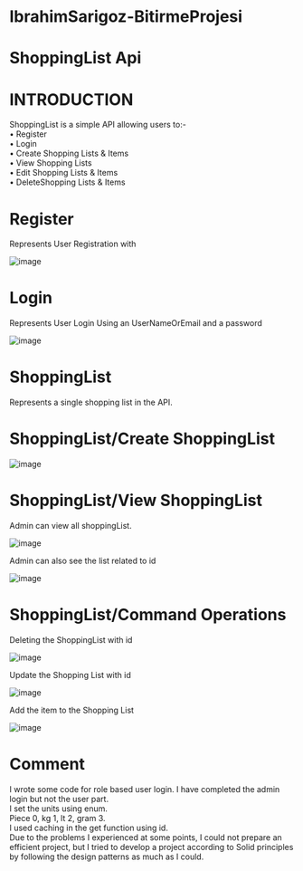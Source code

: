 # IbrahimSarigoz-BitirmeProjesi
# ShoppingList Api
# INTRODUCTION

ShoppingList is a simple API allowing users to:-<br />
•	Register<br />
•	Login<br />
•	Create Shopping Lists & Items<br />
•	View Shopping Lists<br />
•	Edit Shopping Lists & Items<br />
•	DeleteShopping Lists & Items<br />

# Register
Represents User Registration with


 ![image](https://user-images.githubusercontent.com/44321438/177580898-f28e94b4-e314-44c0-80ea-516422b73183.png)



# Login
Represents User Login Using an UserNameOrEmail and a password
 
![image](https://user-images.githubusercontent.com/44321438/177581075-c58b3213-bead-4514-a3de-d15f4cf7532c.png)

# ShoppingList
Represents a single shopping list in the API.
# ShoppingList/Create ShoppingList

 ![image](https://user-images.githubusercontent.com/44321438/177581288-2eb93e2b-c02c-4be0-a5de-8c4679ba1f5b.png)




# ShoppingList/View ShoppingList

Admin can view all shoppingList. 

 ![image](https://user-images.githubusercontent.com/44321438/177581325-860fd594-a16c-4f08-8100-3fd4ac6c95a3.png)


Admin can also see the list related to id
 
![image](https://user-images.githubusercontent.com/44321438/177581448-5eac66e6-a2f5-4e3b-86db-787dcd8ba5f2.png)


# ShoppingList/Command Operations

Deleting  the ShoppingList with id 

![image](https://user-images.githubusercontent.com/44321438/177581571-dfcf8357-c4db-4360-ae8c-a01b7238fe5a.png)

Update the Shopping List with id 
 
![image](https://user-images.githubusercontent.com/44321438/177581599-de1641f8-5ff0-4987-b0e9-50585094fa54.png)

Add the item to  the Shopping List 


![image](https://user-images.githubusercontent.com/44321438/177581634-4dceae15-e138-40d6-b5de-e13fb56f49bc.png)

 
 

# Comment 

I wrote some code for role based user login. I have completed the admin login but not the user part. <br />
I set the units using enum. <br />
Piece 0, kg 1, lt 2, gram 3.<br />
I used caching in the get function using id.<br />
Due to the problems I experienced at some points, I could not prepare an efficient project, but I tried to develop a project according to Solid principles by following the design patterns as much as I could.


